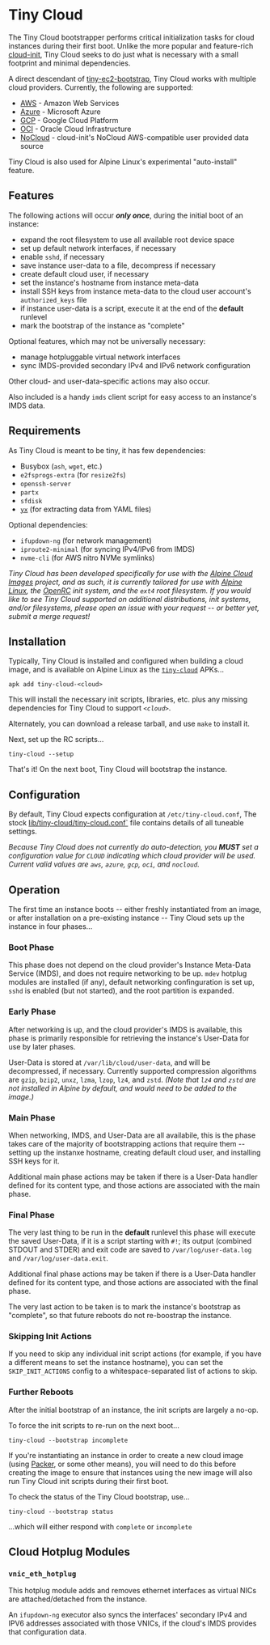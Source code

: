 # Tiny Cloud

The Tiny Cloud bootstrapper performs critical initialization tasks for cloud
instances during their first boot.  Unlike the more popular and feature-rich
[cloud-init](https://cloudinit.readthedocs.io/en/latest), Tiny Cloud seeks to
do just what is necessary with a small footprint and minimal dependencies.

A direct descendant of [tiny-ec2-bootstrap](
https://gitlab.alpinelinux.org/alpine/cloud/tiny-ec2-bootstrap), Tiny Cloud
works with multiple cloud providers.  Currently, the following are supported:
* [AWS](https://aws.amazon.com) - Amazon Web Services
* [Azure](https://azure.microsoft.com) - Microsoft Azure
* [GCP](https://cloud.google.com) - Google Cloud Platform
* [OCI](https://cloud.oracle.com) - Oracle Cloud Infrastructure
* [NoCloud](
  https://cloudinit.readthedocs.io/en/latest/reference/datasources/nocloud.html
  ) - cloud-init's NoCloud AWS-compatible user provided data source

Tiny Cloud is also used for Alpine Linux's experimental "auto-install" feature.

## Features

The following actions will occur ***only once***, during the initial boot of an
instance:
* expand the root filesystem to use all available root device space
* set up default network interfaces, if necessary
* enable `sshd`, if necessary
* save instance user-data to a file, decompress if necessary
* create default cloud user, if necessary
* set the instance's hostname from instance meta-data
* install SSH keys from instance meta-data to the cloud user account's
  `authorized_keys` file
* if instance user-data is a script, execute it at the end of the **default**
  runlevel
* mark the bootstrap of the instance as "complete"

Optional features, which may not be universally necessary:
* manage hotpluggable virtual network interfaces
* sync IMDS-provided secondary IPv4 and IPv6 network configuration

Other cloud- and user-data-specific actions may also occur.

Also included is a handy `imds` client script for easy access to an instance's
IMDS data.

## Requirements

As Tiny Cloud is meant to be tiny, it has few dependencies:
* Busybox (`ash`, `wget`, etc.)
* `e2fsprogs-extra` (for `resize2fs`)
* `openssh-server`
* `partx`
* `sfdisk`
* [`yx`](https://gitlab.com/tomalok/yx) (for extracting data from YAML files)

Optional dependencies:
* `ifupdown-ng` (for network management)
* `iproute2-minimal` (for syncing IPv4/IPv6 from IMDS)
* `nvme-cli` (for AWS nitro NVMe symlinks)

_Tiny Cloud has been developed specifically for use with the
[Alpine Cloud Images](
  https://gitlab.alpinelinux.org/alpine/cloud/alpine-cloud-images)
project, and as such, it is currently tailored for use with [Alpine Linux](
https://alpinelinux.org), the [OpenRC](https://github.com/OpenRC/openrc) init
system, and the `ext4` root filesystem.  If you would like to see Tiny Cloud
supported on additional distributions, init systems, and/or filesystems, please
open an issue with your request -- or better yet, submit a merge request!_

## Installation

Typically, Tiny Cloud is installed and configured when building a cloud image,
and is available on Alpine Linux as the [`tiny-cloud`](
  https://pkgs.alpinelinux.org/packages?name=tiny-cloud*) APKs...
```
apk add tiny-cloud-<cloud>
```
This will install the necessary init scripts, libraries, etc. plus any missing
dependencies for Tiny Cloud to support _`<cloud>`_.

Alternately, you can download a release tarball, and use `make` to install it.

Next, set up the RC scripts...
```
tiny-cloud --setup
```

That's it!  On the next boot, Tiny Cloud will bootstrap the instance.

## Configuration

By default, Tiny Cloud expects configuration at `/etc/tiny-cloud.conf`,
The stock [lib/tiny-cloud/tiny-cloud.conf`](lib/tiny-cloud/tiny-cloud.conf)
file contains details of all tuneable settings.

_Because Tiny Cloud does not currently do auto-detection, you **MUST** set a
configuration value for `CLOUD` indicating which cloud provider will be used.
Current valid values are `aws`, `azure`, `gcp`, `oci`, and `nocloud`._

## Operation

The first time an instance boots -- either freshly instantiated from an image,
or after installation on a pre-existing instance -- Tiny Cloud sets up the
instance in four phases...

### Boot Phase

This phase does not depend on the cloud provider's Instance Meta-Data Service
(IMDS), and does not require networking to be up.  `mdev` hotplug modules are
installed (if any), default networking confinguration is set up, `sshd` is
enabled (but not started), and the root partition is expanded.

### Early Phase

After networking is up, and the cloud provider's IMDS is available, this phase
is primarily responsible for retrieving the instance's User-Data for use by
later phases.

User-Data is stored at `/var/lib/cloud/user-data`, and will be decompressed, if
necessary.  Currently supported compression algorithms are `gzip`, `bzip2`,
`unxz`, `lzma`, `lzop`, `lz4`, and `zstd`.  _(Note that `lz4` and `zstd` are
not installed in Alpine by default, and would need to be added to the image.)_

### Main Phase

When networking, IMDS, and User-Data are all availabile, this is the phase
takes care of the majority of bootstrapping actions that require them --
setting up the instanxe hostname, creating default cloud user, and installing
SSH keys for it.

Additional main phase actions may be taken if there is a User-Data handler
defined for its content type, and those actions are associated with the main
phase.

### Final Phase

The very last thing to be run in the **default** runlevel this phase will
execute the saved User-Data, if it is a script starting with `#!`; its output
(combined STDOUT and STDER) and exit code are saved to `/var/log/user-data.log`
and `/var/log/user-data.exit`.

Additional final phase actions may be taken if there is a User-Data handler
defined for its content type, and those actions are associated with the final
phase.

The very last action to be taken is to mark the instance's bootstrap as
"complete", so that future reboots do not re-boostrap the instance.

### Skipping Init Actions

If you need to skip any individual init script actions (for example, if you
have a different means to set the instance hostname), you can set the
`SKIP_INIT_ACTIONS` config to a whitespace-separated list of actions to skip.

### Further Reboots

After the initial bootstrap of an instance, the init scripts are largely a
no-op.

To force the init scripts to re-run on the next boot...
```
tiny-cloud --bootstrap incomplete
```
If you're instantiating an instance in order to create a new cloud image
(using [Packer](https://packer.io), or some other means), you will need to
do this before creating the image to ensure that instances using the new
image will also run Tiny Cloud init scripts during their first boot.

To check the status of the Tiny Cloud bootstrap, use...
```
tiny-cloud --bootstrap status
```
...which will either respond with `complete` or `incomplete`

## Cloud Hotplug Modules

### `vnic_eth_hotplug`

This hotplug module adds and removes ethernet interfaces as virtual NICs are
attached/detached from the instance.

An `ifupdown-ng` executor also syncs the interfaces' secondary IPv4 and IPV6
addresses associated with those VNICs, if the cloud's IMDS provides that
configuration data.
